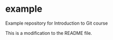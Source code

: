 # example
Example repository for Introduction to Git course

This is a modification to the README file.
